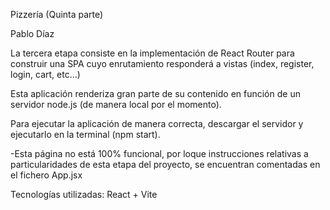 Pizzería (Quinta parte)

Pablo Díaz

La tercera etapa consiste en la implementación de React Router para construir una SPA cuyo enrutamiento responderá a vistas (index, register, login, cart, etc...)

Esta aplicación renderiza gran parte de su contenido en función de un servidor node.js (de manera local por el momento).

Para ejecutar la aplicación de manera correcta, descargar el servidor y ejecutarlo en la terminal (npm start).

-Esta página no está 100% funcional, por loque instrucciones relativas a particularidades de esta etapa del proyecto, se encuentran comentadas en el fichero App.jsx

Tecnologías utilizadas: React + Vite
